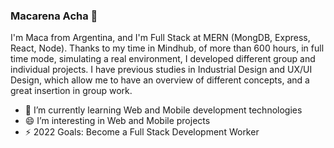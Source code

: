 ### Macarena Acha 👋


I'm Maca from Argentina, and I'm Full Stack at MERN (MongDB, Express, React, Node). Thanks to my time in Mindhub, of more than 600 hours, in full time mode, simulating a real environment, I developed different group and individual projects. I have previous studies in Industrial Design and UX/UI Design, which allow me to have an overview of different concepts, and a great insertion in group work.

- 🌱 I’m currently learning Web and Mobile development technologies
- 😄 I’m interesting in Web and Mobile projects
- ⚡ 2022 Goals: Become a Full Stack Development Worker

